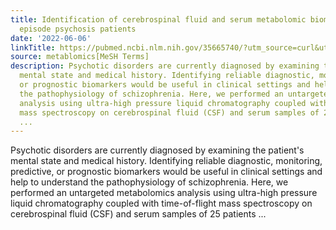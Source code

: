 ```yaml
---
title: Identification of cerebrospinal fluid and serum metabolomic biomarkers in first
  episode psychosis patients
date: '2022-06-06'
linkTitle: https://pubmed.ncbi.nlm.nih.gov/35665740/?utm_source=curl&utm_medium=rss&utm_campaign=pubmed-2&utm_content=1Zkrxt7ktlCbHBXEV3v65xxSnkSWNsJ1A6Fq3gBniKhGfIUslK&fc=20210907212339&ff=20220608211508&v=2.17.6
source: metablomics[MeSH Terms]
description: Psychotic disorders are currently diagnosed by examining the patient's
  mental state and medical history. Identifying reliable diagnostic, monitoring, predictive,
  or prognostic biomarkers would be useful in clinical settings and help to understand
  the pathophysiology of schizophrenia. Here, we performed an untargeted metabolomics
  analysis using ultra-high pressure liquid chromatography coupled with time-of-flight
  mass spectroscopy on cerebrospinal fluid (CSF) and serum samples of 25 patients
  ...
---
```

Psychotic disorders are currently diagnosed by examining the patient's mental state and medical history. Identifying reliable diagnostic, monitoring, predictive, or prognostic biomarkers would be useful in clinical settings and help to understand the pathophysiology of schizophrenia. Here, we performed an untargeted metabolomics analysis using ultra-high pressure liquid chromatography coupled with time-of-flight mass spectroscopy on cerebrospinal fluid (CSF) and serum samples of 25 patients ...